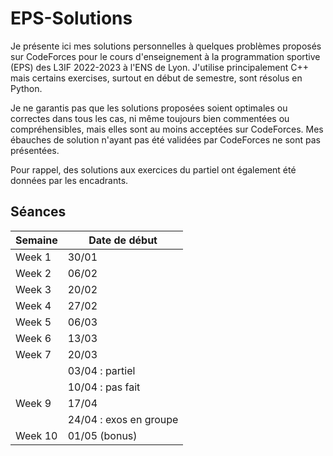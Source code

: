 # EPS-Solutions

Je présente ici mes solutions personnelles à quelques problèmes proposés sur CodeForces pour le cours d'enseignement à la programmation sportive (EPS) des L3IF 2022-2023 à l'ENS de Lyon. J'utilise principalement C++ mais certains exercises, surtout en début de semestre, sont résolus en Python.

Je ne garantis pas que les solutions proposées soient optimales ou correctes dans tous les cas, ni même toujours bien commentées ou compréhensibles, mais elles sont au moins acceptées sur CodeForces. Mes ébauches de solution n'ayant pas été validées par CodeForces ne sont pas présentées.

Pour rappel, des solutions aux exercices du partiel ont également été données par les encadrants.

## Séances

| Semaine | Date de début           |
|---------|-------------------------|
| Week 1  | 30/01                   |
| Week 2  | 06/02                   |
| Week 3  | 20/02                   |
| Week 4  | 27/02                   |
| Week 5  | 06/03                   |
| Week 6  | 13/03                   |
| Week 7  | 20/03                   |
|         | 03/04 : partiel         |
|         | 10/04 : pas fait        |
| Week 9  | 17/04                   |
|         | 24/04 : exos en groupe  |
| Week 10 | 01/05 (bonus)